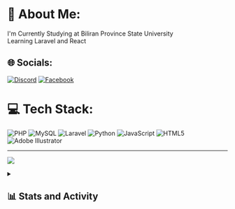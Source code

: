# 💫 About Me:
I'm Currently Studying at Biliran Province State University<br>Learning Laravel and React<br>


## 🌐 Socials:
[![Discord](https://img.shields.io/badge/Discord-%237289DA.svg?logo=discord&logoColor=white)](https://discord.gg/NoMain#9881) [![Facebook](https://img.shields.io/badge/Facebook-%231877F2.svg?logo=Facebook&logoColor=white)](https://facebook.com/https://www.facebook.com/KennyCharles.lala) 

# 💻 Tech Stack:
![PHP](https://img.shields.io/badge/php-%23777BB4.svg?style=for-the-badge&logo=php&logoColor=white) ![MySQL](https://img.shields.io/badge/mysql-%2300f.svg?style=for-the-badge&logo=mysql&logoColor=white) ![Laravel](https://img.shields.io/badge/laravel-%23FF2D20.svg?style=for-the-badge&logo=laravel&logoColor=white) ![Python](https://img.shields.io/badge/python-3670A0?style=for-the-badge&logo=python&logoColor=ffdd54) ![JavaScript](https://img.shields.io/badge/javascript-%23323330.svg?style=for-the-badge&logo=javascript&logoColor=%23F7DF1E) ![HTML5](https://img.shields.io/badge/html5-%23E34F26.svg?style=for-the-badge&logo=html5&logoColor=white) ![Adobe Illustrator](https://img.shields.io/badge/adobeillustrator-%23FF9A00.svg?style=for-the-badge&logo=adobeillustrator&logoColor=white)

---
[![](https://visitcount.itsvg.in/api?id=KenXcode&icon=0&color=0)](https://visitcount.itsvg.in)

<!-- Proudly created with GPRM ( https://gprm.itsvg.in ) -->
<details> 
  <summary><h2>📊 Stats and Activity</h2></summary>

  <h3>🔥 Streak Stats</h3>

  <!-- GitHub Readme Streak Stats - https://github.com/DenverCoder1/github-readme-streak-stats -->
  <p>
    <a href="https://github.com/0xkenn/github-readme-streak-stats">
      <!-- Use https://streak-stats.demolab.com or self-host with your own Vercel app - visit https://git.io/streak-stats for instructions -->
      <img title="🔥 Get streak stats for your profile at git.io/streak-stats" alt="0xkenn's streak" src="https://streak-stats.demolab.com/?user=0xkenn&theme=monokai-metallian&hide_border=true"/>
    </a>
    <p>🔥 Get streak stats for your profile at <a href="https://git.io/streak-stats">git.io/streak-stats</a></p>
  </p>

  <h3>💻 GitHub Profile Stats</h3>

  <!-- https://github.com/anuraghazra/github-readme-stats -->

  <a href="https://github.com/anuraghazra/github-readme-stats"><img alt="0xkenn's Github Stats" src="https://0xkenn-github-readme-stats.vercel.app/api/?username=0xkenn&show_icons=true&include_all_commits=true&count_private=true&theme=react&hide_border=true&bg_color=1F222E&title_color=F85D7F&icon_color=F8D866" height="192px"/></a>
  <a href="https://github.com/anuraghazra/github-readme-stats"><img alt="0xkenn's Top Languages" src="https://denvercoder1-github-readme-stats.vercel.app/api/top-langs/?username=0xkenn&langs_count=8&layout=compact&theme=react&hide_border=true&bg_color=1F222E&title_color=F85D7F&icon_color=F8D866&hide=Jupyter%20Notebook,Roff" height="192px"/></a>
  <br/>

  <b>Note:</b> Top languages is only a metric of the languages my public code consists of and doesn't reflect experience or skill level.
  
  <!-- https://github.com/ashutosh00710/github-readme-activity-graph -->

  <a href="https://github.com/ashutosh00710/github-readme-activity-graph"><img alt="0xkenn's Activity Graph" src="https://github-readme-activity-graph.vercel.app/graph/?username=0xkenn&bg_color=1F222E&color=F8D866&line=F85D7F&point=FFFFFF&hide_border=true" /></a>

  <h3>⚡ Recent GitHub Activity</h3>

  <!-- https://github.com/jamesgeorge007/github-activity-readme -->
  <!--START_SECTION:activity-->

1. 🗣 Commented on [#279](https://github.com/0xkenn/readme-typing-svg/issues/279) in [DenverCoder1/readme-typing-svg](https://github.com/0xkenn/readme-typing-svg)
2. 🎉 Merged PR [#1139](https://github.com/0xkenn/custom-icon-badges/pull/1139) in [DenverCoder1/custom-icon-badges](https://github.com/0xkenn/custom-icon-badges)
3. 🎉 Merged PR [#1141](https://github.com/0xkenn/custom-icon-badges/pull/1141) in [DenverCoder1/custom-icon-badges](https://github.com/0xkenn/custom-icon-badges)
4. 🎉 Merged PR [#1142](https://github.com/0xkenn/custom-icon-badges/pull/1142) in [DenverCoder1/custom-icon-badges](https://github.com/0xkenn/custom-icon-badges)
5. ❗️ Closed issue [#222](https://github.com/0xkenn/readme-typing-svg/issues/222) in [DenverCoder1/readme-typing-svg](https://github.com/0xkenn/readme-typing-svg)
<!--END_SECTION:activity-->

</details>
